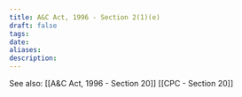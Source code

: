 ```yaml
---
title: A&C Act, 1996 - Section 2(1)(e)
draft: false
tags: 
date: 
aliases: 
description:
---
```

See also: 
[[A&C Act, 1996 - Section 20]]
[[CPC - Section 20]]
